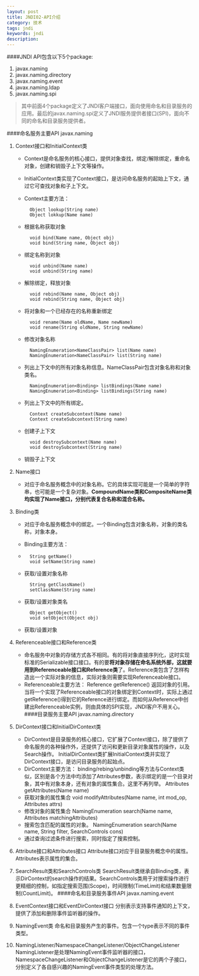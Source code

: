 ```yaml
---
layout: post
title: JNDI02-API介绍
category: 技术
tags: jndi
keywords: jndi
description: 
---
```


####JNDI API包含以下5个package:
1. javax.naming
2. javax.naming.directory
3. javax.naming.event
4. javax.naming.ldap
5. javax.naming.spi
>其中前面4个package定义了JNDI客户端接口，面向使用命名和目录服务的应用。最后的javax.naming.spi定义了JNDI服务提供者接口(SPI)，面向不同的命名和目录服务提供者。

####命名服务主要API javax.naming
1. Context接口和InitialContext类

	* Context是命名服务的核心接口，提供对象查找，绑定/解除绑定，重命名对象，创建和销毁子上下文等操作。
	* InitialContext类实现了Context接口，是访问命名服务的起始上下文，通过它可查找对象和子上下文。
	* Context主要方法：

			Object lookup(String name)
			Object lokkup(Name name)
	* 根据名称获取对象
	
			void bind(Name name, Object obj)
			void bind(String name, Object obj)
	* 绑定名称到对象
		
			void unbind(Name name)
			void unbind(String name)
	* 解除绑定，释放对象
	
			void rebind(Name name, Object obj)
			void rebind(String name, Object obj)
	* 将对象和一个已经存在的名称重新绑定
	
			void rename(Name oldName, Name newName)
			void rename(String oldName, String newName)
	* 修改对象名称
	
			NamingEnumeration<NameClassPair> list(Name name)
			NamingEnumeration<NameClassPair> list(String name)
	* 列出上下文中的所有对象名称信息。NameClassPair包含对象名称和对象类名。
	
			NamingEnumeration<Binding> listBindings(Name name)
			NamingEnumeration<Binding> listBindings(String name)
    * 列出上下文中的所有绑定。
    
			Context createSubcontext(Name name)
			Context createSubcontext(String name)
	* 创建子上下文
	
			void destroySubcontext(Name name)
			void destroySubcontext(String name)
	* 销毁子上下文
2. Name接口
	* 对应于命名服务概念中的对象名称。它的具体实现可能是一个简单的字符串，也可能是一个复杂对象。**CompoundName类和CompositeName类均实现了Name接口，分别代表复合名称和混合名称。**
3. Binding类
	* 对应于命名服务概念中的绑定。一个Binding包含对象名称，对象的类名称，对象本身。
	* Binding主要方法：
	* 
			String getName()
			void setName(String name)
	* 获取/设置对象名称
	
			String getClassName()
			setClassName(String name)
	* 获取/设置对象类名
	
			Object getObject()
			void setObject(Object obj)
	* 获取/设置对象
	
4. Referenceable接口和Reference类
	* 命名服务中对象的存储方式各不相同。有的将对象直接序列化，这时实现标准的Serializable接口接口。有的要**将对象存储在命名系统外部，这就要用到Referenceable接口和Reference类**了。Reference类包含了怎样构造出一个实际对象的信息，实际对象则需要实现Referenceable接口。
	* Referenceable主要方法：
Reference getReference() 返回对象的引用。
当将一个实现了Referenceable接口的对象绑定到Context时，实际上通过getReference()得到它的Reference进行绑定。而如何从Reference中创建出Referenceable实例，则由具体的SPI实现，JNDI客户不用关心。
####目录服务主要API javax.naming.directory
1. DirContext接口和InitialDirContext类
	* DirContext是目录服务的核心接口，它扩展了Context接口，除了提供了命名服务的各种操作外，还提供了访问和更新目录对象属性的操作，以及Search操作。
InitialDirContext类扩展InitialContext类并实现了DirContext接口，是访问目录服务的起始点。
	* DirContext主要方法：
	binding/rebing/unbinding等方法与Context类似，区别是各个方法中均添加了Attributes参数，表示绑定的是一个目录对象，其中有对象本身，还有对象的属性集合。这里不再列举。
Attributes getAttributes(Name name)
	* 获取对象的属性集合
void modifyAttributes(Name name, int mod_op, Attributes attrs)
	* 修改对象的属性集合
NamingEnumeration<SearchResult> search(Name name, Attributes matchingAttributes)
	* 搜索包含匹配的属性的对象。
NamingEnumeration<SearchResult> search(Name name, String filter, SearchControls cons)
	* 通过查询过滤条件进行搜索，同时指定了搜索控制。
2. Attribute接口和Attributes接口
Attribute接口对应于目录服务概念中的属性。Attributes表示属性的集合。
3. SearchResult类和SearchControls类
SearchResult类继承自Binding类，表示DirContext的search操作的结果。SearchControls类用于对搜索操作进行更精细的控制，如指定搜索范围(Scope)，时间限制(TimeLimit)和结果数量限制(CountLimit)。
####命名和目录服务事件API javax.naming.event
1. EventContext接口和EventDirContext接口
分别表示支持事件通知的上下文，提供了添加和删除事件监听器的操作。
2. NamingEvent类
命名和目录服务产生的事件。包含一个type表示不同的事件类型。
3. NamingListener/NamespaceChangeListener/ObjectChangeListener
NamingListener是处理NamingEvent事件监听器的接口，NamespaceChangeListener和ObjectChangeListener是它的两个子接口，分别定义了各自感兴趣的NamingEvent事件类型的处理方法。
